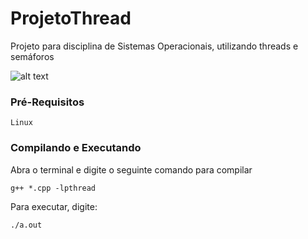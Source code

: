 # ProjetoThread

Projeto para disciplina de Sistemas Operacionais, utilizando threads e semáforos

![alt text](https://raw.githubusercontent.com/Saviollage/ProjetoThread/blob/master/Projeto.jpeg)








### Pré-Requisitos

```
Linux
```


### Compilando e Executando
Abra o terminal e digite o seguinte comando para compilar

```
g++ *.cpp -lpthread
```
Para executar, digite:

```
./a.out
```
